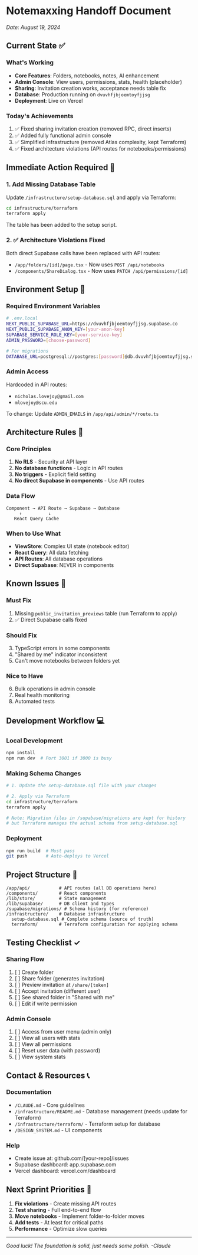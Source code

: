 # Notemaxxing Handoff Document

_Date: August 19, 2024_

## Current State ✅

### What's Working

- **Core Features**: Folders, notebooks, notes, AI enhancement
- **Admin Console**: View users, permissions, stats, health (placeholder)
- **Sharing**: Invitation creation works, acceptance needs table fix
- **Database**: Production running on `dvuvhfjbjoemtoyfjjsg`
- **Deployment**: Live on Vercel

### Today's Achievements

1. ✅ Fixed sharing invitation creation (removed RPC, direct inserts)
2. ✅ Added fully functional admin console
3. ✅ Simplified infrastructure (removed Atlas complexity, kept Terraform)
4. ✅ Fixed architecture violations (API routes for notebooks/permissions)

## Immediate Action Required 🚨

### 1. Add Missing Database Table

Update `/infrastructure/setup-database.sql` and apply via Terraform:

```bash
cd infrastructure/terraform
terraform apply
```

The table has been added to the setup script.

### 2. ✅ Architecture Violations Fixed

Both direct Supabase calls have been replaced with API routes:

- `/app/folders/[id]/page.tsx` - Now uses `POST /api/notebooks`
- `/components/ShareDialog.tsx` - Now uses `PATCH /api/permissions/[id]`

## Environment Setup 🔧

### Required Environment Variables

```bash
# .env.local
NEXT_PUBLIC_SUPABASE_URL=https://dvuvhfjbjoemtoyfjjsg.supabase.co
NEXT_PUBLIC_SUPABASE_ANON_KEY=[your-anon-key]
SUPABASE_SERVICE_ROLE_KEY=[your-service-key]
ADMIN_PASSWORD=[choose-password]

# For migrations
DATABASE_URL=postgresql://postgres:[password]@db.dvuvhfjbjoemtoyfjjsg.supabase.co:5432/postgres
```

### Admin Access

Hardcoded in API routes:

- `nicholas.lovejoy@gmail.com`
- `mlovejoy@scu.edu`

To change: Update `ADMIN_EMAILS` in `/app/api/admin/*/route.ts`

## Architecture Rules 📐

### Core Principles

1. **No RLS** - Security at API layer
2. **No database functions** - Logic in API routes
3. **No triggers** - Explicit field setting
4. **No direct Supabase in components** - Use API routes

### Data Flow

```
Component → API Route → Supabase → Database
     ↑          ↓
   React Query Cache
```

### When to Use What

- **ViewStore**: Complex UI state (notebook editor)
- **React Query**: All data fetching
- **API Routes**: All database operations
- **Direct Supabase**: NEVER in components

## Known Issues 🐛

### Must Fix

1. Missing `public_invitation_previews` table (run Terraform to apply)
2. ✅ Direct Supabase calls fixed

### Should Fix

3. TypeScript errors in some components
4. "Shared by me" indicator inconsistent
5. Can't move notebooks between folders yet

### Nice to Have

6. Bulk operations in admin console
7. Real health monitoring
8. Automated tests

## Development Workflow 💻

### Local Development

```bash
npm install
npm run dev  # Port 3001 if 3000 is busy
```

### Making Schema Changes

```bash
# 1. Update the setup-database.sql file with your changes

# 2. Apply via Terraform
cd infrastructure/terraform
terraform apply

# Note: Migration files in /supabase/migrations are kept for history
# but Terraform manages the actual schema from setup-database.sql
```

### Deployment

```bash
npm run build  # Must pass
git push       # Auto-deploys to Vercel
```

## Project Structure 📁

```
/app/api/           # API routes (all DB operations here)
/components/        # React components
/lib/store/         # State management
/lib/supabase/      # DB client and types
/supabase/migrations/ # Schema history (for reference)
/infrastructure/    # Database infrastructure
  setup-database.sql # Complete schema (source of truth)
  terraform/        # Terraform configuration for applying schema
```

## Testing Checklist ✓

### Sharing Flow

1. [ ] Create folder
2. [ ] Share folder (generates invitation)
3. [ ] Preview invitation at `/share/[token]`
4. [ ] Accept invitation (different user)
5. [ ] See shared folder in "Shared with me"
6. [ ] Edit if write permission

### Admin Console

1. [ ] Access from user menu (admin only)
2. [ ] View all users with stats
3. [ ] View all permissions
4. [ ] Reset user data (with password)
5. [ ] View system stats

## Contact & Resources 📞

### Documentation

- `/CLAUDE.md` - Core guidelines
- `/infrastructure/README.md` - Database management (needs update for Terraform)
- `/infrastructure/terraform/` - Terraform setup for database
- `/DESIGN_SYSTEM.md` - UI components

### Help

- Create issue at: github.com/[your-repo]/issues
- Supabase dashboard: app.supabase.com
- Vercel dashboard: vercel.com/dashboard

## Next Sprint Priorities 🎯

1. **Fix violations** - Create missing API routes
2. **Test sharing** - Full end-to-end flow
3. **Move notebooks** - Implement folder-to-folder moves
4. **Add tests** - At least for critical paths
5. **Performance** - Optimize slow queries

---

_Good luck! The foundation is solid, just needs some polish. -Claude_
